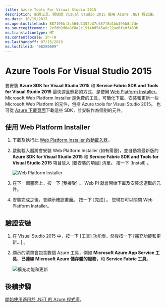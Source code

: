 ```yaml
---
title: Azure Tools For Visual Studio 2015
description: 取得工具，開始從 Visual Studio 2015 使用 Azure .NET 程式庫。
ms.date: 10/19/2017
ms.openlocfilehash: 887190bf3c564d1352b37c657f8d1bb395b8a7de
ms.sourcegitcommit: 2efdb9d8a8f8a2c1914bd545a8c22ae6fe0f463b
ms.translationtype: HT
ms.contentlocale: zh-TW
ms.lasthandoff: 07/15/2019
ms.locfileid: "68280609"
---
```

# <a name="azure-tools-for-visual-studio-2015"></a>Azure Tools For Visual Studio 2015

要安裝 **Azure SDK for Visual Studio 2015** 和 **Service Fabric SDK and Tools for Visual Studio 2015** 最快速且輕鬆的方式，是使用 [Web Platform Installer](https://www.microsoft.com/web/downloads/platform.aspx)。  Microsoft Web Platform Installer 是免費的工具，可簡化下載、安裝和更新一些 Microsoft Web Platform 的元件，包括 Azure tools for Visual Studio 2015。  也可從 [Azure 下載頁面](https://azure.microsoft.com/downloads/)下載這些 SDK，並安裝作為個別的元件。 

## <a name="using-the-web-platform-installer"></a>使用 Web Platform Installer

1. 下載及執行此 [Web Platform Installer 啟動載入器](https://www.microsoft.com/web/handlers/webpi.ashx?command=getinstallerredirect&appid=VWDOrVs2015AzurePack;MicrosoftAzure-ServiceFabric-VS2015)。  

2. 啟動載入器將會安裝 Web Platform Installer (如有需要)，並自動將最新版的 **Azure SDK for Visual Studio 2015** 和 **Service Fabric SDK and Tools for Visual Studio 2015** 項目放入 [要安裝的項目]  清單。  按一下 [Install]  。

    ![Web Platform Installer](media/dotnet-sdk-vs2015-install/webpi.png)

3. 在下一個畫面上，按一下 [我接受]  。  Web PI 就會開始下載及安裝您選取的元件。

4. 安裝完成之後，會顯示確認畫面。  按一下 [完成]  。  您現在可以關閉 Web Platform Installer。

## <a name="verifying-the-installation"></a>驗證安裝

1. 在 Visual Studio 2015 中，按一下 [工具]  功能表，然後按一下 [擴充功能和更新...]  。

2. 顯示的清單會包含數個 Azure 工具，例如 **Microsoft Azure App Service 工具**、**已連線 Microsoft Azure 儲存體的服務**，和 **Service Fabric 工具**。

    ![擴充功能和更新](media/dotnet-sdk-vs2015-install/ext-tools.png)

## <a name="next-steps"></a>後續步驟

[開始使用適用於 .NET 的 Azure 程式庫](dotnet-sdk-azure-get-started.md)。
